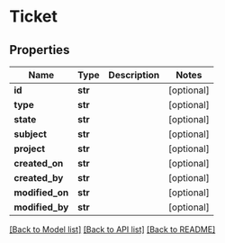# Ticket

## Properties
Name | Type | Description | Notes
------------ | ------------- | ------------- | -------------
**id** | **str** |  | [optional] 
**type** | **str** |  | [optional] 
**state** | **str** |  | [optional] 
**subject** | **str** |  | [optional] 
**project** | **str** |  | [optional] 
**created_on** | **str** |  | [optional] 
**created_by** | **str** |  | [optional] 
**modified_on** | **str** |  | [optional] 
**modified_by** | **str** |  | [optional] 

[[Back to Model list]](../README.md#documentation-for-models) [[Back to API list]](../README.md#documentation-for-api-endpoints) [[Back to README]](../README.md)


